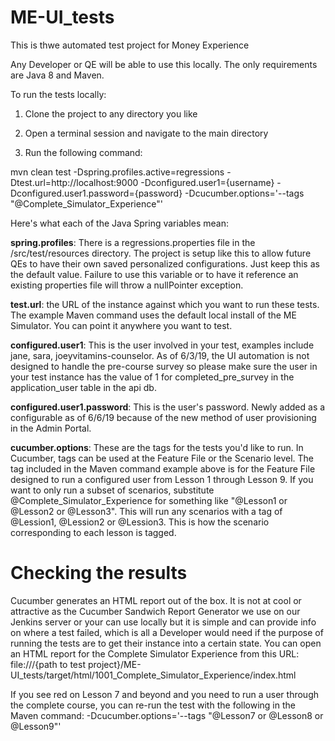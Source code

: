 # ME-UI_tests
This is thwe automated test project for Money Experience

Any Developer or QE will be able to use this locally. The only requirements are Java 8 and Maven.

To run the tests locally:

1. Clone the project to any directory you like
  
2. Open a terminal session and navigate to the main directory
  
3. Run the following command:
  
mvn clean test -Dspring.profiles.active=regressions -Dtest.url=http://localhost:9000 -Dconfigured.user1={username} -Dconfigured.user1.password={password} -Dcucumber.options='--tags "@Complete_Simulator_Experience"'
    
Here's what each of the Java Spring variables mean:

<strong>spring.profiles</strong>: There is a regressions.properties file in the /src/test/resources directory. The project is setup like this to allow future QEs to have their own saved personalized configurations. Just keep this as the default value. Failure to use this variable or to have it reference an existing properties file will throw a nullPointer exception.

<strong>test.url</strong>: the URL of the instance against which you want to run these tests. The example Maven command uses the default local install of the ME Simulator. You can point it anywhere you want to test.

<strong>configured.user1</strong>: This is the user involved in your test, examples include jane, sara, joeyvitamins-counselor. As of 6/3/19, the UI automation is not designed to handle the pre-course survey so please make sure the user in your test instance has the value of 1 for completed_pre_survey in the application_user table in the api db.

<strong>configured.user1.password</strong>: This is the user's password. Newly added as a configurable as of 6/6/19 because of the new method of user provisioning in the Admin Portal.

<strong>cucumber.options</strong>: These are the tags for the tests you'd like to run. In Cucumber, tags can be used at the Feature File or the Scenario level. The tag included in the Maven command example above is for the Feature File designed to run a configured user from Lesson 1 through Lesson 9. If you want to only run a subset of scenarios, substitute @Complete_Simulator_Experience for something like "@Lesson1 or @Lesson2 or @Lesson3". This will run any scenarios with a tag of @Lession1, @Lession2 or @Lession3. This is how the scenario corresponding to each lesson is tagged.
  
# Checking the results
Cucumber generates an HTML report out of the box. It is not at cool or attractive as the Cucumber Sandwich Report Generator we use on our Jenkins server or your can use locally but it is simple and can provide info on where a test failed, which is all a Developer would need if the purpose of running the tests are to get their instance into a certain state. You can open an HTML report for the Complete Simulator Experience from this URL: file:///{path to test project}/ME-UI_tests/target/html/1001_Complete_Simulator_Experience/index.html

If you see red on Lesson 7 and beyond and you need to run a user through the complete course, you can re-run the test with the following in the Maven command: -Dcucumber.options='--tags "@Lesson7 or @Lesson8 or @Lesson9"'
